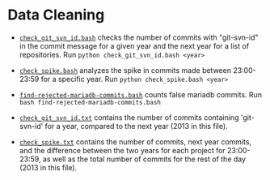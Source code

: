 # Data Cleaning

* [`check_git_svn_id.bash`](check_git_svn_id.bash) checks the number of commits with "git-svn-id" in the commit message
for a given year and the next year for a list of repositories.
    Run `python check_git_svn_id.bash <year>`

* [`check_spike.bash`](check_spike.bash) analyzes the spike in commits made between 23:00-23:59 for a specific year.
    Run `python check_spike.bash <year>`

* [`find-rejected-mariadb-commits.bash`](find-rejected-mariadb-commits.bash) counts false mariadb commits.
    Run `bash find-rejected-mariadb-commits.bash`

* [`check_git_svn_id.txt`](check_git_svn_id.txt-projects.txt) contains the number of commits containing 'git-svn-id' for a year,
compared to the next year (2013 in this file).

* [`check_spike.txt`](check_spike.txt) contains the number of commits, next year commits, and the difference between the two years for each project for 23:00-23:59, as well as the total number of commits for the rest of the day (2013 in this file).
